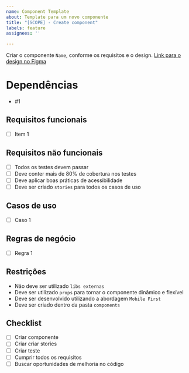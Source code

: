 ```yaml
---
name: Component Template
about: Template para um novo componente
title: "[SCOPE] - Create component"
labels: feature
assignees: ''

---
```


Criar o componente `Name`, conforme os requisitos e o design. [Link para o design no Figma](http://example.com)

# Dependências
- #1

## Requisitos funcionais
- [ ] Item 1

## Requisitos não funcionais
- [ ] Todos os testes devem passar
- [ ] Deve conter mais de 80% de cobertura nos testes
- [ ] Deve aplicar boas práticas de acessibilidade 
- [ ] Deve ser criado `stories` para todos os casos de uso

## Casos de uso
- [ ] Caso 1

## Regras de negócio
- [ ] Regra 1

## Restrições
- Não deve ser utilizado `libs externas`
- Deve ser utilizado `props` para tornar o componente dinâmico e flexível
- Deve ser desenvolvido utilizando a abordagem `Mobile First`
- Deve ser criado dentro da pasta `components`

## Checklist
- [ ] Criar componente
- [ ] Criar criar stories
- [ ] Criar teste
- [ ] Cumprir todos os requisitos
- [ ] Buscar oportunidades de melhoria no código
